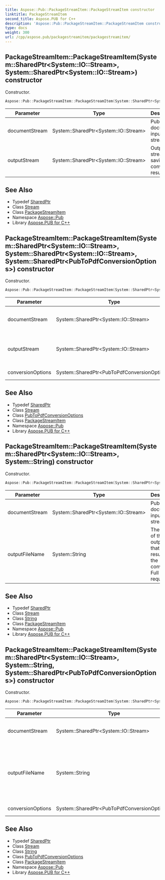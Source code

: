 ```yaml
---
title: Aspose::Pub::PackageStreamItem::PackageStreamItem constructor
linktitle: PackageStreamItem
second_title: Aspose.PUB for C++
description: 'Aspose::Pub::PackageStreamItem::PackageStreamItem constructor. Constructor in C++.'
type: docs
weight: 300
url: /cpp/aspose.pub/packagestreamitem/packagestreamitem/
---
```

## PackageStreamItem::PackageStreamItem(System::SharedPtr\<System::IO::Stream\>, System::SharedPtr\<System::IO::Stream\>) constructor


Constructor.

```cpp
Aspose::Pub::PackageStreamItem::PackageStreamItem(System::SharedPtr<System::IO::Stream> documentStream, System::SharedPtr<System::IO::Stream> outputStream)
```


| Parameter | Type | Description |
| --- | --- | --- |
| documentStream | System::SharedPtr\<System::IO::Stream\> | Publisher document input stream. |
| outputStream | System::SharedPtr\<System::IO::Stream\> | Output stream for saving conversion result. |

## See Also

* Typedef [SharedPtr](../../../system/sharedptr/)
* Class [Stream](../../../system.io/stream/)
* Class [PackageStreamItem](../)
* Namespace [Aspose::Pub](../../)
* Library [Aspose.PUB for C++](../../../)
## PackageStreamItem::PackageStreamItem(System::SharedPtr\<System::IO::Stream\>, System::SharedPtr\<System::IO::Stream\>, System::SharedPtr\<PubToPdfConversionOptions\>) constructor


Constructor.

```cpp
Aspose::Pub::PackageStreamItem::PackageStreamItem(System::SharedPtr<System::IO::Stream> documentStream, System::SharedPtr<System::IO::Stream> outputStream, System::SharedPtr<PubToPdfConversionOptions> conversionOptions)
```


| Parameter | Type | Description |
| --- | --- | --- |
| documentStream | System::SharedPtr\<System::IO::Stream\> | Publisher document input stream. |
| outputStream | System::SharedPtr\<System::IO::Stream\> | Output stream for saving conversion result. |
| conversionOptions | System::SharedPtr\<PubToPdfConversionOptions\> | Conversion settings. |

## See Also

* Typedef [SharedPtr](../../../system/sharedptr/)
* Class [Stream](../../../system.io/stream/)
* Class [PubToPdfConversionOptions](../../pubtopdfconversionoptions/)
* Class [PackageStreamItem](../)
* Namespace [Aspose::Pub](../../)
* Library [Aspose.PUB for C++](../../../)
## PackageStreamItem::PackageStreamItem(System::SharedPtr\<System::IO::Stream\>, System::String) constructor


Constructor.

```cpp
Aspose::Pub::PackageStreamItem::PackageStreamItem(System::SharedPtr<System::IO::Stream> documentStream, System::String outputFileName)
```


| Parameter | Type | Description |
| --- | --- | --- |
| documentStream | System::SharedPtr\<System::IO::Stream\> | Publisher document input stream. |
| outputFileName | System::String | The name of the output file that is the result of the conversion. Full path is required. |

## See Also

* Typedef [SharedPtr](../../../system/sharedptr/)
* Class [Stream](../../../system.io/stream/)
* Class [String](../../../system/string/)
* Class [PackageStreamItem](../)
* Namespace [Aspose::Pub](../../)
* Library [Aspose.PUB for C++](../../../)
## PackageStreamItem::PackageStreamItem(System::SharedPtr\<System::IO::Stream\>, System::String, System::SharedPtr\<PubToPdfConversionOptions\>) constructor


Constructor.

```cpp
Aspose::Pub::PackageStreamItem::PackageStreamItem(System::SharedPtr<System::IO::Stream> documentStream, System::String outputFileName, System::SharedPtr<PubToPdfConversionOptions> conversionOptions)
```


| Parameter | Type | Description |
| --- | --- | --- |
| documentStream | System::SharedPtr\<System::IO::Stream\> | Publisher document input stream. |
| outputFileName | System::String | The name of the output file that is the result of the conversion. Full path is required. |
| conversionOptions | System::SharedPtr\<PubToPdfConversionOptions\> | Conversion settings. |

## See Also

* Typedef [SharedPtr](../../../system/sharedptr/)
* Class [Stream](../../../system.io/stream/)
* Class [String](../../../system/string/)
* Class [PubToPdfConversionOptions](../../pubtopdfconversionoptions/)
* Class [PackageStreamItem](../)
* Namespace [Aspose::Pub](../../)
* Library [Aspose.PUB for C++](../../../)
